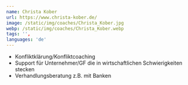 ```yaml
---
name: Christa Kober
url: https://www.christa-kober.de/
image: /static/img/coaches/Christa_Kober.jpg
webp: /static/img/coaches/Christa_Kober.webp
tags: '',
languages: 'de'
---
```


<ul><li>Konfliktklärung/Konfliktcoaching&nbsp;</li><li>Support für Unternehmer/GF die in wirtschaftlichen Schwierigkeiten stecken&nbsp;</li><li>Verhandlungsberatung z.B. mit Banken</li></ul>